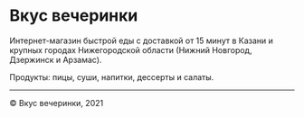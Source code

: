 # Вкус вечеринки
Интернет-магазин быстрой еды с доставкой от 15 минут в Казани и крупных городах Нижегородской области (Нижний Новгород, Дзержинск и Арзамас).

Продукты: пицы, суши, напитки, дессерты и салаты.

-----
© Вкус вечеринки, 2021
